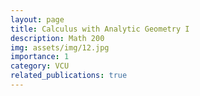```yaml
---
layout: page
title: Calculus with Analytic Geometry I
description: Math 200
img: assets/img/12.jpg
importance: 1
category: VCU
related_publications: true
---
```



